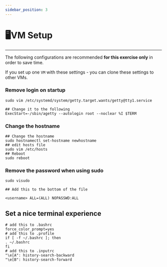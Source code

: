 ```yaml
---
sidebar_position: 3
---
```


# 🖥️VM Setup

---
The following configurations are recommended **for this exercise only** in order to save time.

If you set up one `VM` with these settings - you can clone these settings to other VMs.

### Remove login on startup

```
sudo vim /etc/systemd/system/getty.target.wants/getty@tty1.service

## Change it to the following
ExecStart=-/sbin/agetty --autologin root --noclear %I $TERM
```

### Change the hostname

```
## Change the hostname
sudo hostnamectl set-hostname newhostname
## edit hosts file
sudo vim /etc/hosts
## Reboot
sudo reboot
```

### Remove the password when using sudo

```
sudo visudo

## Add this to the bottom of the file

<username> ALL=(ALL) NOPASSWD:ALL
```

## Set a nice terminal experience

```
# add this to .bashrc
force_color_prompt=yes
# add this to .profile
if [ -f ~/.bashrc ]; then
. ~/.bashrc
fi
# add this to .inputrc
"\e[A": history-search-backward
"\e[B": history-search-forward
```